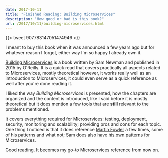 ```yaml
---
date: 2017-10-11
title: "Finished Reading: Building Microservices"
description: "How good or bad is this book?"
url: /2017/10/11/building-microservices.html
---
```


{{< tweet 907783147051474946 >}}

I meant to buy this book when it was announced a few years ago but for whatever reason I forgot, either way I'm so happy I already own it.

[Building Microservices](http://samnewman.io/books/building_microservices/) is a book written by Sam Newman and published in 2015 by O'Reilly. It is a quick read that covers practically all aspects related to Microservices, mostly theoretical however, it works really well as an introduction to Microservices, it could even serve as a quick reference as well after you're done reading it.

I liked the way _Building Microservices_ is presented, how the chapters are organized and the content is introduced, like I said before it is mostly theoretical but it does mention a few tools that are **still** relevant to the problems mentioned.

It covers everything required for Microservices: testing, deployment, security, monitoring and scalability; providing pros and cons for each topic. One thing I noticed is that it does reference [Martin Fowler](https://martinfowler.com/articles/microservices.html) a few times, some of his patterns and what not; Sam does also have [his own patterns](http://samnewman.io/patterns/) for Microservices.

Good reading. It becomes my go-to Microservices reference from now on.

